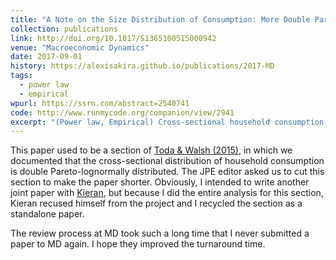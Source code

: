 ```yaml
---
title: "A Note on the Size Distribution of Consumption: More Double Pareto than Lognormal"
collection: publications
link: http://doi.org/10.1017/S1365100515000942
venue: "Macroeconomic Dynamics"
date: 2017-09-01
history: https://alexisakira.github.io/publications/2017-MD
tags:
  - power law
  - empirical
wpurl: https://ssrn.com/abstract=2540741
code: http://www.runmycode.org/companion/view/2941
excerpt: "(Power law, Empirical) Cross-sectional household consumption is well-approximated by double Pareto-lognormal distribution; formerly a section of [Toda & Walsh (2015)](http://doi.org/10.1086/682729)."
---
```


This paper used to be a section of [Toda & Walsh (2015)](https://doi.org/10.1086/682729), in which we documented that the cross-sectional distribution of household consumption is double Pareto-lognormally distributed. The JPE editor asked us to cut this section to make the paper shorter. Obviously, I intended to write another joint paper with [Kieran](https://sites.google.com/site/kieranjameswalsh/), but because I did the entire analysis for this section, Kieran recused himself from the project and I recycled the section as a standalone paper.

The review process at MD took such a long time that I never submitted a paper to MD again. I hope they improved the turnaround time.